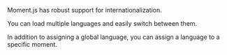 Moment.js has robust support for internationalization.

You can load multiple languages and easily switch between them.

In addition to assigning a global language, you can assign a language to a specific moment.
